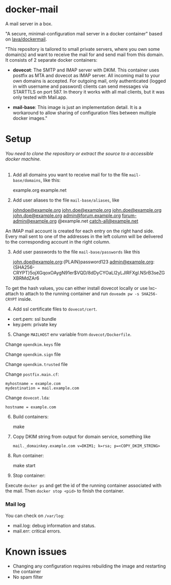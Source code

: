 docker-mail
==========

A mail server in a box.

"A secure, minimal-configuration mail server in a docker container" based on [lava/dockermail](https://github.com/lava/dockermail).

"This repository is tailored to small private servers, where you own some domain(s) and
want to receive the mail for and send mail from this domain. It consists of 2 separate docker containers:

 - **dovecot**: The SMTP and IMAP server with DKIM. This container uses postfix as MTA and dovecot as IMAP server.
    All incoming mail to your own domains is accepted. For outgoing mail, only authenticated (logged in with username and password)
    clients can send messages via STARTTLS on port 587. In theory it works with all mail clients, but it was only tested with Mail.app.

 - **mail-base**: This image is just an implementation detail. It is a workaround to allow sharing of configuration files between multiple docker images."


Setup
=====

###### You need to clone the repository or extract the source to a accessible docker machine.

1) Add all domains you want to receive mail for to the file `mail-base/domains`, like this:

    example.org
    example.net

2) Add user aliases to the file `mail-base/aliases`, like

    johndoe@example.org	        john.doe@example.org
    john.doe@example.org        john.doe@example.org
    admin@forum.example.org     forum-admin@example.org
    @example.net	        catch-all@example.net

An IMAP mail account is created for each entry on the right hand side.
Every mail sent to one of the addresses in the left column will
be delivered to the corresponding account in the right column.

3) Add user passwords to the file `mail-base/passwords` like this

    john.doe@example.org:{PLAIN}password123
    admin@example.org:{SHA256-CRYPT}$5$ojXGqoxOAygN91er$VQD/8dDyCYOaLl2yLJlRFXgl.NSrB3seZGXBRMdZAr6

To get the hash values, you can either install dovecot locally or use lxc-attach to attach to the running
container and run `doveadm pw -s SHA256-CRYPT` inside.

4) Add ssl certificate files to `dovecot/cert`.

 - cert.pem: ssl bundle
 - key.pem: private key

5) Change `MAILHOST` env variable from `dovecot/Dockerfile`.

  Change `opendkim.keys` file
  
  Change `opendkim.sign` file
  
  Change `opendkim.trusted` file

  Change `postfix.main.cf`:

    myhostname = example.com
    mydestination = mail.example.com

  Change `dovecot.lda`:

    hostname = example.com

6) Build containers:

    make

7) Copy DKIM string from output for domain service, something like

    `mail._domainkey.example.com v=DKIM1; k=rsa; p=<COPY_DKIM_STRING>`

8) Run container:

    make start

9) Stop container:

  Execute `docker ps` and get the id of the running container associated with the mail. Then `docker stop <pid>` to finish the container.


### Mail log

You can check on `/var/log`:

- mail.log: debug information and status.
- mail.err: critical errors.

Known issues
==============================
- Changing any configuration requires rebuilding the image and restarting the container
- No spam filter

